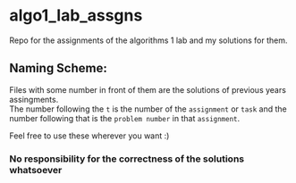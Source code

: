 # algo1_lab_assgns
Repo for the assignments of the algorithms 1 lab and my solutions for them.<br>
## Naming Scheme:
Files with some number in front of them are the solutions of previous years assingments.<br>
The number following the `t` is the number of the `assignment` or `task` and the number following that is the `problem number` in that `assignment`.

Feel free to use these wherever you want :)
### **No responsibility for the correctness of the solutions whatsoever**
